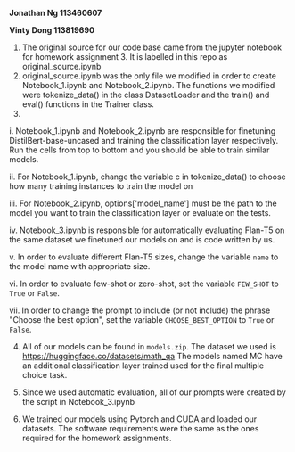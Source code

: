 **Jonathan Ng 113460607**

**Vinty Dong 113819690**

1. The original source for our code base came from the jupyter notebook for homework assignment 3. It is labelled in this repo as original_source.ipynb
2. original_source.ipynb was the only file we modified in order to create Notebook_1.ipynb and Notebook_2.ipynb. The functions we modified were tokenize_data() in the class DatasetLoader and the train() and eval() functions in the Trainer class.
3. 
  i. Notebook_1.ipynb and Notebook_2.ipynb are responsible for finetuning DistilBert-base-uncased and training the classification layer respectively. Run the cells    from top to bottom and you should be able to train similar models. 
  
  ii. For Notebook_1.ipynb, change the variable c in tokenize_data() to choose how many training instances to train the model on
  
  iii. For Notebook_2.ipynb, options['model_name'] must be the path to the model you want to train the classification layer or evaluate on the tests.

  iv. Notebook_3.ipynb is responsible for automatically evaluating Flan-T5 on the same dataset we finetuned our models on and is code written by us. 

  v. In order to evaluate different Flan-T5 sizes, change the variable ```name```  to the model name with appropriate size. 

  vi. In order to evaluate few-shot or zero-shot, set the variable ```FEW_SHOT``` to ```True``` or ```False```. 

  vii. In order to change the prompt to include (or not include) the phrase "Choose the best option", set the variable ```CHOOSE_BEST_OPTION``` to ```True``` or ```False```.  

4. All of our models can be found in ```models.zip```. The dataset we used is https://huggingface.co/datasets/math_qa The models named MC have an additional classification layer trained used for the final multiple choice task.

5. Since we used automatic evaluation, all of our prompts were created by the script in Notebook_3.ipynb

6. We trained our models using Pytorch and CUDA and loaded our datasets. The software requirements were the same as the ones required for the homework assignments.
